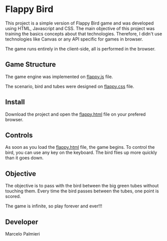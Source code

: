 # Flappy Bird
This project is a simple version of Flappy Bird game and was developed using HTML, Javascript and CSS. The main objective of this project was training the basics concepts about that technologies. Therefore, I didn't use technologies like Canvas or any API specific for games in browser.

The game runs entirely in the client-side, all is performed in the browser.

## Game Structure
The game engine was implemented on [flappy.js](js/flappy.js) file.

The scenario, bird and tubes were designed on [flappy.css](css/flappy.css) file.


## Install
Download the project and open the [flappy.html](flappy.html) file on your prefered browser.

## Controls
As soon as you load the [flappy.html](flappy.html) file, the game begins. To control the bird, you can use any key on the keyboard. The bird flies up more quickly than it goes down.

## Objective
The objective is to pass with the bird between the big green tubes without touching them. Every time the bird passes between the tubes, one point is scored.

The game is infinite, so play forever and ever!!!

## Developer
Marcelo Palmieri
